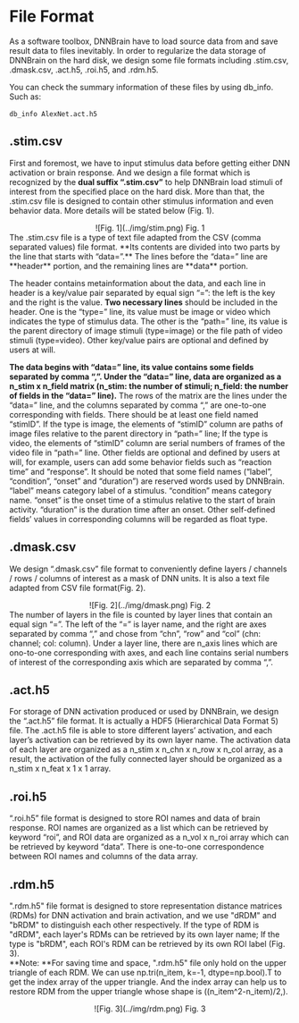 # File Format
As a software toolbox, DNNBrain have to load source data from and save result data to files inevitably. In order to regularize the data storage of DNNBrain on the hard disk, we design some file formats including .stim.csv, .dmask.csv, .act.h5, .roi.h5, and .rdm.h5.

You can check the summary information of these files by using db_info. Such as:
```
db_info AlexNet.act.h5
```

## .stim.csv
First and foremost, we have to input stimulus data before getting either DNN activation or brain response. And we design a file format which is recognized by the **dual suffix “.stim.csv”** to help DNNBrain load stimuli of interest from the specified place on the hard disk. More than that, the .stim.csv file is designed to contain other stimulus information and even behavior data. More details will be stated below (Fig. 1).  
<center>![Fig. 1](../img/stim.png)  
Fig. 1</center>  
The .stim.csv file is a type of text file adapted from the CSV (comma separated values) file format. **Its contents are divided into two parts by the line that starts with “data=”.** The lines before the “data=” line are **header** portion, and the remaining lines are **data** portion.  

The header contains metainformation about the data, and each line in header is a key/value pair separated by equal sign “=”: the left is the key and the right is the value. **Two necessary lines** should be included in the header. One is the “type=” line, its value must be image or video which indicates the type of stimulus data. The other is the “path=” line, its value is the parent directory of image stimuli (type=image) or the file path of video stimuli (type=video). Other key/value pairs are optional and defined by users at will.  

**The data begins with “data=” line, its value contains some fields separated by comma “,”. Under the “data=” line, data are organized as a n_stim x n_field matrix (n_stim: the number of stimuli; n_field: the number of fields in the “data=” line).** The rows of the matrix are the lines under the “data=” line, and the columns separated by comma “,” are one-to-one corresponding with fields. There should be at least one field named “stimID”. If the type is image, the elements of “stimID” column are paths of image files relative to the parent directory in “path=” line; If the type is video, the elements of “stimID” column are serial numbers of frames of the video file in “path=” line. Other fields are optional and defined by users at will, for example, users can add some behavior fields such as “reaction time” and “response”. It should be noted that some field names (“label”, “condition”, “onset” and “duration”) are reserved words used by DNNBrain. “label” means category label of a stimulus. “condition” means category name. “onset” is the onset time of a stimulus relative to the start of brain activity. “duration” is the duration time after an onset. Other self-defined fields’ values in corresponding columns will be regarded as float type.

## .dmask.csv
We design “.dmask.csv” file format to conveniently define layers / channels / rows / columns of interest as a mask of DNN units. It is also a text file adapted from CSV file format(Fig. 2).  
<center>![Fig. 2](../img/dmask.png)  
Fig. 2</center>  
The number of layers in the file is counted by layer lines that contain an equal sign “=”. The left of the “=” is layer name, and the right are axes separated by comma “,” and chose from “chn”, “row” and “col” (chn: channel; col: column). Under a layer line, there are n_axis lines which are ono-to-one corresponding with axes, and each line contains serial numbers of interest of the corresponding axis which are separated by comma “,”.

## .act.h5
For storage of DNN activation produced or used by DNNBrain, we design the “.act.h5” file format. It is actually a HDF5 (Hierarchical Data Format 5) file. The .act.h5 file is able to store different layers’ activation, and each layer’s activation can be retrieved by its own layer name. The activation data of each layer are organized as a n_stim x n_chn x n_row x n_col array, as a result, the activation of the fully connected layer should be organized as a n_stim x n_feat x 1 x 1 array.

## .roi.h5
“.roi.h5” file format is designed to store ROI names and data of brain response. ROI names are organized as a list which can be retrieved by keyword “roi”, and ROI data are organized as a n_vol x n_roi array which can be retrieved by keyword “data”. There is one-to-one correspondence between ROI names and columns of the data array.

## .rdm.h5
".rdm.h5" file format is designed to store representation distance matrices (RDMs) for DNN activation and brain activation, and we use "dRDM" and "bRDM" to distinguish each other respectively. If the type of RDM is "dRDM", each layer's RDMs can be retrieved by its own layer name; If the type is "bRDM", each ROI's RDM can be retrieved by its own ROI label (Fig. 3).  
**Note: **For saving time and space, ".rdm.h5" file only hold on the upper triangle of each RDM. We can use np.tri(n_item, k=-1, dtype=np.bool).T to get the index array of the upper triangle. And the index array can help us to restore RDM from the upper triangle whose shape is ((n_item^2-n_item)/2,).
<center>![Fig. 3](../img/rdm.png)  
Fig. 3</center>
